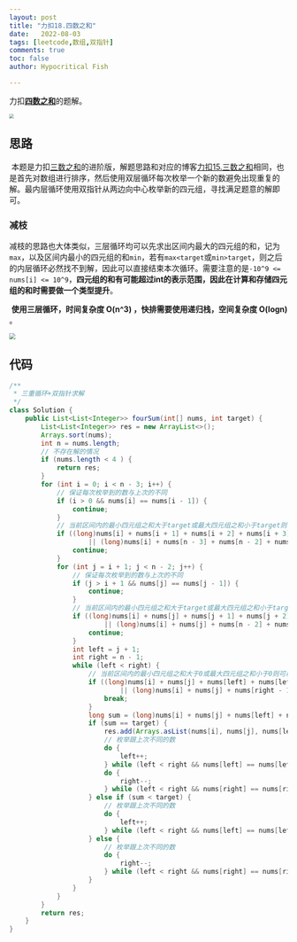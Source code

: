 ```yaml
---
layout: post
title: "力扣18.四数之和"
date:   2022-08-03
tags: [leetcode,数组,双指针]
comments: true
toc: false
author: Hypocritical Fish

---
```


力扣[**四数之和**](https://leetcode.cn/problems/4sum/)的题解。<!-- more -->

<img src="https://hypofish-crowdfunding.oss-cn-shanghai.aliyuncs.com/myblog/20220803213913.png" style="zoom:50%;" />

## 思路

​		本题是力扣[三数之和](https://leetcode.cn/problems/3sum/)的进阶版，解题思路和对应的博客[力扣15.三数之和](https://hypocriticalfish.github.io/leetcode-15/)相同，也是首先对数组进行排序，然后使用双层循环每次枚举一个新的数避免出现重复的解。最内层循环使用双指针从两边向中心枚举新的四元组，寻找满足题意的解即可。

### 减枝

​		减枝的思路也大体类似，三层循环均可以先求出区间内最大的四元组的和，记为`max`，以及区间内最小的四元组的和`min`，若有`max<target`或`min>target`，则之后的内层循环必然找不到解，因此可以直接结束本次循环。需要注意的是`-10^9 <= nums[i] <= 10^9`，**四元组的和有可能超过int的表示范围，因此在计算和存储四元组的和时需要做一个类型提升**。

​		**使用三层循环，时间复杂度 O(n^3) ，快排需要使用递归栈，空间复杂度 O(logn)** 。

<img src="https://hypofish-crowdfunding.oss-cn-shanghai.aliyuncs.com/myblog/20220803214932.png" style="zoom:67%;" />

## 代码

```java
/**
 * 三重循环+双指针求解
 */
class Solution {
	public List<List<Integer>> fourSum(int[] nums, int target) {
		List<List<Integer>> res = new ArrayList<>();
		Arrays.sort(nums);
		int n = nums.length;
		// 不存在解的情况
		if (nums.length < 4 ) {
			return res;
		}
		for (int i = 0; i < n - 3; i++) {
			// 保证每次枚举到的数与上次的不同
			if (i > 0 && nums[i] == nums[i - 1]) {
				continue;
			}
			// 当前区间内的最小四元组之和大于target或最大四元组之和小于target则可以直接结束本次循环
			if ((long)nums[i] + nums[i + 1] + nums[i + 2] + nums[i + 3] > target
					|| (long)nums[i] + nums[n - 3] + nums[n - 2] + nums[n - 1] < target) {
				continue;
			}
			for (int j = i + 1; j < n - 2; j++) {
				// 保证每次枚举到的数与上次的不同
				if (j > i + 1 && nums[j] == nums[j - 1]) {
					continue;
				}
				// 当前区间内的最小四元组之和大于target或最大四元组之和小于target则可以直接结束本次循环
				if ((long)nums[i] + nums[j] + nums[j + 1] + nums[j + 2] > target
						|| (long)nums[i] + nums[j] + nums[n - 2] + nums[n - 1] < target) {
					continue;
				}
				int left = j + 1;
				int right = n - 1;
				while (left < right) {
					// 当前区间内的最小四元组之和大于0或最大四元组之和小于0则可以直接结束本次循环
					if ((long)nums[i] + nums[j] + nums[left] + nums[left + 1] > target
							|| (long)nums[i] + nums[j] + nums[right - 1] + nums[right] < target) {
						break;
					}
					long sum = (long)nums[i] + nums[j] + nums[left] + nums[right];
					if (sum == target) {
						res.add(Arrays.asList(nums[i], nums[j], nums[left], nums[right]));
						// 枚举跟上次不同的数
						do {
							left++;
						} while (left < right && nums[left] == nums[left - 1]);
						do {
							right--;
						} while (left < right && nums[right] == nums[right + 1]);
					} else if (sum < target) {
						// 枚举跟上次不同的数
						do {
							left++;
						} while (left < right && nums[left] == nums[left - 1]);
					} else {
						// 枚举跟上次不同的数
						do {
							right--;
						} while (left < right && nums[right] == nums[right + 1]);
					}
				}
			}
		}
		return res;
	}
}
```
